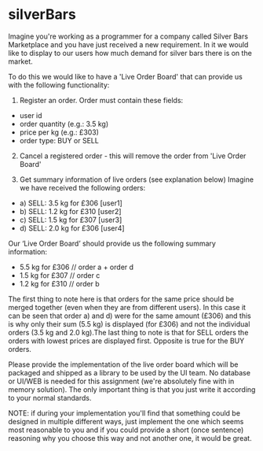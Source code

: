 # silverBars
Imagine you're working as a programmer for a company called Silver Bars Marketplace and you have just received a new requirement. In it we would like to display to our users how much demand for silver bars there is on the market.

To do this we would like to have a 'Live Order Board' that can provide us with the following functionality:

1) Register an order. Order must contain these fields:
-	user id
-	order quantity (e.g.: 3.5 kg)
-	price per kg (e.g.: £303)
-	order type: BUY or SELL

2) Cancel a registered order - this will remove the order from 'Live Order Board'

3) Get summary information of live orders (see explanation below)
Imagine we have received the following orders:
-	a) SELL: 3.5 kg for £306 [user1]
-	b) SELL: 1.2 kg for £310 [user2]
-	c) SELL: 1.5 kg for £307 [user3]
-	d) SELL: 2.0 kg for £306 [user4]

Our ‘Live Order Board’ should provide us the following summary information:
-	5.5 kg for £306 // order a + order d
-	1.5 kg for £307 // order c
-	1.2 kg for £310 // order b

The first thing to note here is that orders for the same price should be merged together (even when they are from different users). In this case it can be seen that order a) and d) were for the same amount (£306) and this is why only their sum (5.5 kg) is displayed (for £306) and not the individual orders (3.5 kg and 2.0 kg).The last thing to note is that for SELL orders the orders with lowest prices are displayed first. Opposite is true for the BUY orders. 

Please provide the implementation of the live order board which will be packaged and shipped as a library to be used by the UI team. No database or UI/WEB is needed for this assignment (we're absolutely fine with in memory solution). The only important thing is that you just write it according to your normal standards.

NOTE: if during your implementation you'll find that something could be designed in multiple different ways, just implement the one which seems most reasonable to you and if you could provide a short (once sentence) reasoning why you choose this way and not another one, it would be great.


